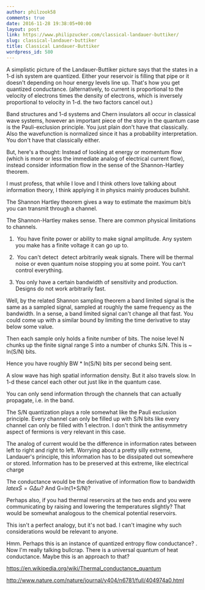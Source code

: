 ```yaml
---
author: philzook58
comments: true
date: 2016-11-28 19:38:05+00:00
layout: post
link: https://www.philipzucker.com/classical-landauer-buttiker/
slug: classical-landauer-buttiker
title: Classical Landauer-Buttiker
wordpress_id: 580
---
```


A simplistic picture of the Landauer-Buttiker picture says that the states in a 1-d ish system are quantized. Either your reservoir is filling that pipe or it doesn't depending on hour energy levels line up. That's how you get quantized conductance. (alternatively, to current is proportional to the velocity of electrons times the density of electrons, which is inversely proportional to velocity in 1-d. the two factors cancel out.)

Band structures and 1-d systems and Chern insulators all occur in classical wave systems, however an important piece of the story in the quantum case is the Pauli-exclusion principle. You just plain don't have that classically. Also the wavefunction is normalized since it has a probability interpretation. You don't have that classically either.

But, here's a thought: Instead of looking at energy or momentum flow (which is more or less the immediate analog of electrical current flow), instead consider information flow in the sense of the Shannon-Hartley theorem.

I must profess, that while I love and I think others love talking about information theory, I think applying it in physics mainly produces bullshit.

The Shannon Hartley theorem gives a way to estimate the maximum bit/s you can transmit through a channel.

The Shannon-Hartley makes sense. There are common physical limitations to channels.



 	
  1.  You have finite power or ability to make signal amplitude. Any system you make has a finite voltage it can go up to.

 	
  2.  You can't detect  detect arbitrarily weak signals. There will be thermal noise or even quantum noise stopping you at some point. You can't control everything.

 	
  3. You only have a certain bandwidth of sensitivity and production. Designs do not work arbitrarily fast.


Well, by the related Shannon sampling theorem a band limited signal is the same as a sampled signal, sampled at roughly the same frequency as the bandwidth. In a sense, a band limited signal can't change all that fast. You could come up with a similar bound by limiting the time derivative to stay below some value.

Then each sample only holds a finite number of bits. The noise level N chunks up the finite signal range S into a number of chunks S/N. This is ~ ln(S/N) bits.

Hence you have roughly BW * ln(S/N) bits per second being sent.

A slow wave has high spatial information density. But it also travels slow. In 1-d these cancel each other out just like in the quantum case.

You can only send information through the channels that can actually propagate, i.e. in the band.

The S/N quantization plays a role somewhat like the Pauli exclusion principle. Every channel can only be filled up with S/N bits like every channel can only be filled with 1 electron. I don't think the antisymmetry aspect of fermions is very relevant in this case.

The analog of current would be the difference in information rates between left to right and right to left. Worrying about a pretty silly extreme, Landauer's principle, this information has to be dissipated out somewhere or stored. Information has to be preserved at this extreme, like electrical charge

The conductance would be the derivative of information flow to bandwidth $latex \dot S=G\Delta \omega$? And G=ln(1+S/N)?

Perhaps also, if you had thermal reservoirs at the two ends and you were communicating by raising and lowering the temperatures slightly? That would be somewhat analogous to the chemical potential reservoirs.

This isn't a perfect analogy, but it's not bad. I can't imagine why such considerations would be relevant to anyone.

Hmm. Perhaps this is an instance of quantized entropy flow conductance? . Now I'm really talking bullcrap. There is a universal quantum of heat conductance. Maybe this is an approach to that?

https://en.wikipedia.org/wiki/Thermal_conductance_quantum

http://www.nature.com/nature/journal/v404/n6781/full/404974a0.html




